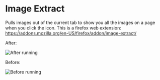 # Image Extract

Pulls images out of the current tab to show you all the images on a page when you click the icon. This is a firefox web extension: https://addons.mozilla.org/en-US/firefox/addon/image-extract/

After:

![After running](../master/screenshots/after.png?raw=true)

Before:

![Before running](../master/screenshots/before.png?raw=true)

